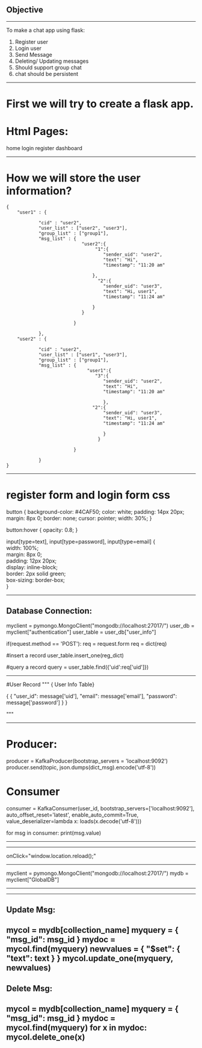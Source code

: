 ## Objective
-------------
To make a chat app using flask:
1. Register user
2. Login user 
3. Send Message
4. Deleting/ Updating messages
5. Should support group chat
6. chat should be persistent
------------------------------------------------------------------------------
# First we will try to create a flask app.

# Html Pages:
home
login
register
dashboard

-------------------------------------------------------------------------------
# How we will store the user information?

```
{
    "user1" : {

            "cid" : "user2",
            "user_list" : ["user2", "user3"],
            "group_list" : ["group1"],
            "msg_list" : {
                            "user2":{
                                 "1":{
                                    "sender_uid": "user2",
                                    "text": "Hi",
                                    "timestamp": "11:20 am"

                                },
                                  "2":{
                                    "sender_uid": "user3",
                                    "text": "Hi, user1",
                                    "timestamp": "11:24 am"

                                }
                            }
                           
                         }

            },
    "user2" : {

            "cid" : "user2",
            "user_list" : ["user1", "user3"],
            "group_list" : ["group1"],
            "msg_list" : {
                              "user1":{
                                 "3":{
                                    "sender_uid": "user2",
                                    "text": "Hi",
                                    "timestamp": "11:20 am"

                                    },
                                "2":{
                                    "sender_uid": "user3",
                                    "text": "Hi, user1",
                                    "timestamp": "11:24 am"

                                    }
                                  }
                            
                         }

            }
}
```


----------------------------------------------------------------------------
# register form and login form css
button {
  background-color: #4CAF50;
  color: white;
  padding: 14px 20px;
  margin: 8px 0;
  border: none;
  cursor: pointer;
  width: 30%;
}

button:hover {
  opacity: 0.8;
}

input[type=text], input[type=password], input[type=email]  {   
  width: 100%;   
  margin: 8px 0;  
  padding: 12px 20px;   
  display: inline-block;   
  border: 2px solid green;   
  box-sizing: border-box;   
} 

-------------------------------------------------------------------------------

Database Connection:
--------------------

myclient = pymongo.MongoClient("mongodb://localhost:27017/")
user_db = myclient["authentication"]
user_table = user_db["user_info"]

if(request.method == 'POST'):
    req = request.form
    req = dict(req)

#insert a record
user_table.insert_one(reg_dict)

#query a record
query = user_table.find({'uid':req['uid']})

-------------------------------------------------------------------------------

#User Record
"""
{ User Info Table}

{
    {
        "user_id": message['uid'],
        "email": message['email'], 
        "password": message['password']
    }
}

"""

------------------------------------------------------------------------------
# Producer:

producer = KafkaProducer(bootstrap_servers = 'localhost:9092')
producer.send(topic, json.dumps(dict_msg).encode('utf-8'))


# Consumer
consumer = KafkaConsumer(user_id,
         bootstrap_servers=['localhost:9092'],
         auto_offset_reset='latest',
         enable_auto_commit=True,
         value_deserializer=lambda x: loads(x.decode('utf-8')))
    
for msg in consumer:
    print(msg.value)

--------------------------------------------------------------------------------

<script>
    chatWindow = document.getElementById('chat_window'); 
    var xH = chatWindow.scrollHeight; 
    chatWindow.scrollTo(0, xH);
</script>

--------------------------------------------------------------------------------

onClick="window.location.reload();"

--------------------------------------------------------------------------------

myclient = pymongo.MongoClient("mongodb://localhost:27017/")
mydb = myclient["GlobalDB"]

--------------------------------------------------------------------------------
<script>
    function openDiv() {
      document.getElementById("div").style.display = "block";
    }

    function closeDiv() {
      document.getElementById("div").style.display = "none";
    }
</script>
--------------------------------------------------------------------------------
Update Msg:
-----------
mycol = mydb[collection_name]
myquery = { "msg_id": msg_id }
mydoc = mycol.find(myquery)
newvalues = { "$set": { "text": text } }
mycol.update_one(myquery, newvalues)
---------------------------------------------------------------------------------
Delete Msg:
-----------
mycol = mydb[collection_name]
myquery = { "msg_id": msg_id }
mydoc = mycol.find(myquery)
for x in mydoc:
    mycol.delete_one(x)
---------------------------------------------------------------------------------